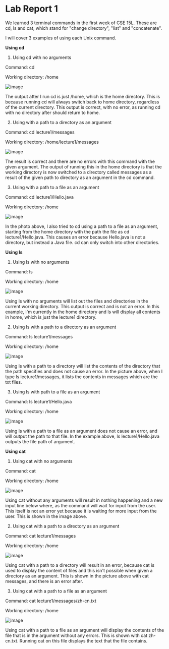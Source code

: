 # **Lab Report 1**
We learned 3 terminal commands in the first week of CSE 15L. These are cd, ls and cat, which stand for "change directory", "list" and "concatenate".

I will cover 3 examples of using each Unix command.

**Using cd**

1. Using cd with no arguments
   
Command: cd

Working directory: /home

![image](https://github.com/kevinkchen1/cse15l-lab-reports/assets/108315438/8abad140-7b3b-4e81-a1fb-00a13f9b1dd2)

The output after I run cd is just /home, which is the home directory. This is because running cd will always switch back to home directory, regardless of the current directory. This output is correct, with no error, as running cd with no directory after should return to home.


2. Using with a path to a directory as an argument
   
Command: cd lecture1/messages

Working directory: /home/lecture1/messages

![image](https://github.com/kevinkchen1/cse15l-lab-reports/assets/108315438/c8284048-eb6d-42bf-81a4-9e1067234e02)

The result is correct and there are no errors with this command with the given argument. The output of running this in the home directory is that the working directory is now switched to a directory called messages as a result of the given path to directory as an argument in the cd command.


3. Using with a path to a file as an argument
   
Command: cd lecture1/Hello.java

Working directory: /home

![image](https://github.com/kevinkchen1/cse15l-lab-reports/assets/108315438/0a696e53-99b1-4c3b-a670-aa0050f34327)

In the photo above, I also tried to cd using a path to a file as an argument, starting from the home directory with the path the file as cd lecture1/Hello.java. This causes an error because Hello.java is not a directory, but instead a Java file. cd can only switch into other directories.


**Using ls**

1. Using ls with no arguments

Command: ls

Working directory: /home

![image](https://github.com/kevinkchen1/cse15l-lab-reports/assets/108315438/86075145-ebaa-44da-8d62-b2a205b5b8c0)


Using ls with no arguments will list out the files and directories in the current working directory. This output is correct and is not an error. In this example, I'm currently in the home directory and ls will display all contents in home, which is just the lecture1 directory. 


2. Using ls with a path to a directory as an argument
   
Command: ls lecture1/messages

Working directory: /home

![image](https://github.com/kevinkchen1/cse15l-lab-reports/assets/108315438/cff186a7-40ad-4d6a-8d80-265b18200dcb)


Using ls with a path to a directory will list the contents of the directory that the path specifies and does not cause an error. In the picture above, when I type ls lecture1/messages, it lists the contents in messages which are the txt files.


3. Using ls with path to a file as an argument
   
Command: ls lecture1/Hello.java

Working directory: /home

![image](https://github.com/kevinkchen1/cse15l-lab-reports/assets/108315438/1e96c1eb-dfb8-421f-a8f6-ae79a1ee6698)


Using ls with a path to a file as an argument does not cause an error, and will output the path to that file. In the example above, ls lecture1/Hello.java outputs the file path of argument.


**Using cat**

1. Using cat with no arguments
   
Command: cat

Working directory: /home

![image](https://github.com/kevinkchen1/cse15l-lab-reports/assets/108315438/981e9899-dea4-4e15-8090-c1e51211ecd8)


Using cat without any arguments will result in nothing happening and a new input line below where, as the command will wait for input from the user. This itself is not an error yet because it is waiting for more input from the user. This is shown in the image above.


2. Using cat with a path to a directory as an argument

Command: cat lecture1/messages

Working directory: /home

![image](https://github.com/kevinkchen1/cse15l-lab-reports/assets/108315438/476e717d-6943-4847-894b-0858d686cdb7)


Using cat with a path to a directory will result in an error, because cat is used to display the content of files and this isn't possible when given a directory as an argument. This is shown in the picture above with cat messages, and there is an error after.


3. Using cat with a path to a file as an argument

Command: cat lecture1/messages/zh-cn.txt

Working directory: /home

![image](https://github.com/kevinkchen1/cse15l-lab-reports/assets/108315438/61e01679-a76a-4449-a3bd-99370921105e)


Using cat with a path to a file as an argument will display the contents of the file that is in the argument without any errors. This is shown with cat zh-cn.txt. Running cat on this file displays the text that the file contains.
